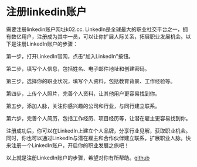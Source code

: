# 注册linkedin账户

需要注册linkedin账户网址k02.cc. LinkedIn是全球最大的职业社交平台之一，拥有数亿用户，注册成为其中一员，可以让你扩展人际关系，拓展职业发展机会。以下是注册LinkedIn账户的步骤：

第一步，打开LinkedIn官网，点击“加入LinkedIn”按钮。

第二步，填写个人信息，包括姓名、电子邮件地址和创建密码。

第三步，选择你的职业状况，填写个人资料，包括教育背景、工作经验等。

第四步，上传个人照片，完善个人资料，让其他用户更容易找到你。

第五步，添加人脉，关注你感兴趣的公司和行业，与同行建立联系。

第六步，完善个人简历，包括工作经历、项目经历等，让潜在雇主更容易找到你。

注册成功后，你可以在LinkedIn上建立个人品牌，分享行业见解，获取职业机会。同时，你也可以通过LinkedIn与潜在雇主和合作伙伴建立联系，扩展职业人脉。快来注册一个LinkedIn账户，开启你的职业发展之旅吧！

以上就是注册LinkedIn账户的步骤，希望对你有所帮助。[github](https://github.com)